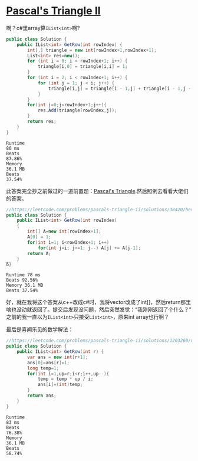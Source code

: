 # [Pascal's Triangle II](https://leetcode.com/problems/pascals-triangle-ii)

啊？c#里array算`IList<int>`啊?
```c#
public class Solution {
    public IList<int> GetRow(int rowIndex) {
        int[,] triangle = new int[rowIndex+1,rowIndex+1];
        List<int> res=new();
        for (int i = 0; i < rowIndex+1; i++) {
            triangle[i,0] = triangle[i,i] = 1;
        }
        for (int i = 2; i < rowIndex+1; i++) {
            for (int j = 1; j < i; j++) {
                triangle[i,j] = triangle[i - 1,j] + triangle[i - 1,j - 1];
            }
        }
        for(int j=0;j<rowIndex+1;j++){
            res.Add(triangle[rowIndex,j]);
        }
        return res;
    }
}
```
```
Runtime
80 ms
Beats
87.86%
Memory
36.1 MB
Beats
37.54%
```
此答案完全抄之前做过的一道前置题：[Pascal's Triangle](./Pascal's%20Triangle.md).然后照例去看看大佬们的答案。
```c#
//https://leetcode.com/problems/pascals-triangle-ii/solutions/38420/here-is-my-brief-o-k-solution
public class Solution { 
    public IList<int> GetRow(int rowIndex) 
    { 
        int[] A=new int[rowIndex+1]; 
        A[0] = 1; 
        for(int i=1; i<rowIndex+1; i++) 
            for(int j=i; j>=1; j--) A[j] += A[j-1]; 
        return A; 
    } 
ß}
```
```
Runtime 78 ms 
Beats 92.56% 
Memory 36.1 MB 
Beats 37.54%
```
好，就在我将这个答案从c++改成c#时，我将vector改成了int[]，然后return那里啥也没动就返回了。提交后发现没问题，然后突然发觉：“我刚刚返回了个什么？” 之前的我一直以为`IList<int>`只接受`List<int>`，原来int array也行啊？

最后是喜闻乐见的数学解法：
```c#
//https://leetcode.com/problems/pascals-triangle-ii/solutions/1203260/very-easy-o-n-time-0-ms-beats-100-simple-maths-all-languages
public class Solution {
    public IList<int> GetRow(int r) {
        var ans = new int[r+1];
        ans[0]=ans[r]=1;
        long temp=1;
        for(int i=1,up=r;i<r;i++,up--){
            temp = temp * up / i;
            ans[i]=(int)temp;
        }
        return ans;
    }
}
```
```
Runtime
83 ms
Beats
76.38%
Memory
36.1 MB
Beats
58.74%
```
